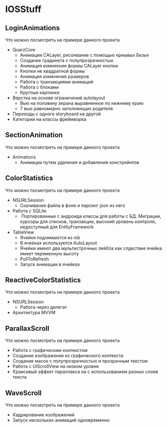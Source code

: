 # IOSStuff

## LoginAnimations
Что можно посмотреть на примере данного проекта
* QuarzCore
  * Анимации CALayer, рисонвание с помощью криывых Безье
  * Создание градинета с полупрозрачностью
  * Анимация измнеения формы CALayer кнопки
  * Кнопки не квадратной формы
  * Анимация изменения размеров
  * Работа с транзакциями анимаций
  * Работа с блоками
  * Круглые картинки
* Верстка на основе ограничений autolayout
  * Вью на половину экрана выравненное по нижнему краю
  * 7 вью равномерно заполняющих родителя
* Переходы с одного storyboard на другой
* Категории на классы фреймворка

## SectionAnimation
Что можно посмотреть на примере данного проекта
* Animations
  * Анимации путем удаления и добавления констрейнтов
  
## ColorStatistics
Что можно посмотреть на примере данного проекта
* NSURLSession
  * Скачивание файла в фоне и парсинг json из него
* Работа с SQLite
  *  Портированные с андроида классы для работы с БД. Миграции, курсоры для списков, транзакции, высокий уровень контроля, недоступный для EntityFramework
* TableView
  * Ячейки поднимаются из nib
  * В ячейках используется AutoLayout
  * Ячейки имеют два мультистрочных лейбла как слдествие ячейка имеет переменную высоту
  * PullToRefresh
  * Запуск анимации в ячейках
  
## ReactiveColorStatistics
Что можно посмотреть на примере данного проекта
* NSURLSession
  * Работа через делегат
* Архитектура MVVM

## ParallaxScroll
Что можно посмотреть на примере данного проекта
* Работа с графическим контекстом
* Создание изображения из графического контекста
* Создание масок с полупрозрачностью и прозрачным текстом
* Работа с UIScrollView на низком уровне
* Краисивый эффект параллакса на с использованием разных слоев текста

## WaveScroll
Что можно посмотреть на примере данного проекта
* Кадрирование изображений
* Запуск нескольких анимаций одновременно
